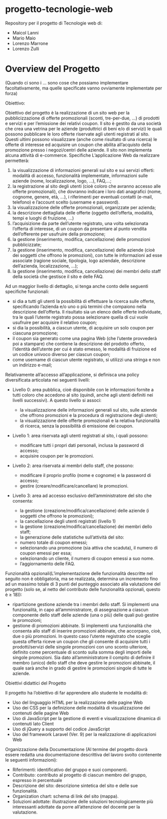 # progetto-tecnologie-web
Repository per il progetto di Tecnologie web di:
* Maicol Lanni
* Mario Maio
* Lorenzo Marrone
* Lorenzo Zulli

# Overview del Progetto
(Quando ci sono i ... sono cose che possiamo implementare facoltativamente, ma quelle specificate vanno ovviamente implementate per forza)

Obiettivo:

Obiettivo del progetto è la realizzazione di un sito web per la pubblicizzazione di offerte promozionali (sconti,
tre-per-due, ...) di prodotti e servizi e per l’emissione dei relativi coupon.
Il sito è gestito da una società che crea una vetrina per le aziende (produttrici di beni e/o di servizi) le quali
possono pubblicare le loro offerte riservate agli utenti registrati al sito. Questi ultimi possono visualizzare
(anche come risultato di una ricerca) le offerte di interesse ed acquisire un coupon che abilita all’acquisto della
promozione presso i negozi/centri delle aziende. Il sito non implementa alcuna attività di e-commerce.
Specifiche
L’applicazione Web da realizzare permetterà:
1. la visualizzazione di informazioni generali sul sito e sui servizi offerti: modalità di accesso, funzionalità
implementate, informazioni sulle aziende (nome, localizzazione, logo, ...), FAQ,...;
2. la registrazione al sito degli utenti (cioè coloro che avranno accesso alle offerte promozionali), che
dovranno indicare i loro dati anagrafici (nome, cognome, genere, età, ...), i riferimenti per eventuali
contatti (e-mail, telefono) e l’account scelto (username e password).
3. la visualizzazione delle offerte promozionali, organizzate per azienda;
4. la descrizione dettagliata delle offerte (oggetto dell’offerta, modalità, tempi e luoghi di fruizione, ...)
5. l’acquisizione da parte dell’utente registrato, una volta selezionata l’offerta di interesse, di un coupon
da presentare al punto vendita dell’offerente per usufruire della promozione;
6. la gestione (inserimento, modifica, cancellazione) delle promozioni pubblicizzate;
7. la gestione (inserimento, modifica, cancellazione) delle aziende (cioè dei soggetti che offrono le
promozioni), con tutte le informazioni ad esse associate (ragione sociale, tipologia, logo aziendale,
descrizione dell’azienda, localizzazione, ...);
8. la gestione (inserimento, modifica, cancellazione) dei membri dello staff della società che gestisce il
sito e delle FAQ.

Ad un maggior livello di dettaglio, si tenga anche conto delle seguenti specifiche funzionali:
- si dia a tutti gli utenti la possibilità di effettuare la ricerca sulle offerte, specificando l’azienda e/o uno o
più termini che compaiono nella descrizione dell’offerta. Il risultato sia un elenco delle offerte
individuate, tra le quali l’utente registrato possa selezionare quella di cui vuole usufruire per acquisire
il relativo coupon;
- si dia la possibilità, a ciascun utente, di acquisire un solo coupon per ciascuna promozione;
- il coupon sia generato come una pagina Web (che l’utente provvederà poi a stampare) che contiene la
descrizione del prodotto offerto, l’identità dell’utente per cui è stato emesso, le modalità di fruizione ed
un codice univoco diverso per ciascun coupon;
- come username di ciascun utente registrato, si utilizzi una stringa e non un indirizzo e-mail;

Relativamente all’accesso all’applicazione, si definisca una policy diversificata articolata nei seguenti livelli:
- Livello 0: area pubblica, cioè disponibile con le informazioni fornite a tutti coloro che accedono al sito
(quindi, anche agli utenti definiti nei livelli successivi). A questo livello si associ:
  - la visualizzazione delle informazioni generali sul sito, sulle aziende che offrono promozioni e la
procedura di registrazione degli utenti;
  - la visualizzazione delle offerte promozionali e la relativa funzionalità di ricerca, senza la possibilità di emissione dei coupon.

- Livello 1: area riservata agli utenti registrati al sito, i quali possono:
  - modificare tutti i propri dati personali, inclusa la password di accesso;
  - acquisire coupon per le promozioni.
- Livello 2: area riservata ai membri dello staff, che possono:
  - modificare il proprio profilo (nome e cognome) e la password di accesso;
  - gestire (creare/modificare/cancellare) le promozioni.
- Livello 3: area ad accesso esclusivo dell’amministratore del sito che consenta:
  - la gestione (creazione/modifica/cancellazione) delle aziende (i soggetti che offrono le promozioni);
  - la cancellazione degli utenti registrati (livello 1)
  - la gestione (creazione/modifica/cancellazione) dei membri dello staff;
  - la generazione delle statistiche sull’attività del sito:
  - numero totale di coupon emessi;
  - selezionando una promozione (sia attiva che scaduta), il numero di coupon emessi
per essa;
  - selezionando un cliente, il numero di coupon emessi a suo nome.
  - l’aggiornamento delle FAQ.

Funzionalità opzionali(L’implementazione delle funzionalità descritte nel seguito non è obbligatoria, ma se realizzata, determina un
incremento fino ad un massimo totale di 3 punti del punteggio associato alla valutazione del progetto (solo
se, al netto del contributo delle funzionalità opzionali, questo è ≥ 18)):
-  ripartizione gestione aziende tra i membri dello staff. Si implementi una funzionalità, in capo
all’amministratore, di assegnazione a ciascun componente dello staff delle aziende (una o più) delle
quali può gestire le promozioni;
- gestione di promozioni abbinate. Si implementi una funzionalità che consenta allo staff di inserire
promozioni abbinate, che accorpano, cioè, due o più promozioni. In questo caso l’utente registrato che
sceglie questa offerta riceve un coupon che gli consente di acquisire tutti i prodotti/servizi delle singole
promozioni con uno sconto ulteriore, definito come percentuale di sconto sulla somma degli importi
delle singole promozioni. Sia dato all’amministratore il compito di definire il membro (unico) dello staff
che deve gestire le promozioni abbinate, il quale sarà anche in grado di gestire le promozioni singole di
tutte le aziende.

Obiettivi didattici del Progetto

Il progetto ha l’obiettivo di far apprendere allo studente le modalità di:

- Uso del linguaggio HTML per la realizzazione delle pagine Web
- Uso dei CSS per la definizione delle modalità di visualizzazione dei contenuti delle pagine Web
- Uso di JavaScript per la gestione di eventi e visualizzazione dinamica di contenuti lato Client
- Uso di jQuery a supporto del codice JavaScript
- Uso del framework Laravel (Ver. 9) per la realizzazione di applicazioni Web

Organizzazione della Documentazione (Al termine del progetto dovrà essere redatta una documentazione descrittiva del lavoro svolto contenente le seguenti informazioni):
- Riferimenti: identificativo del gruppo e suoi componenti.
- Contributo: contributo al progetto di ciascun membro del gruppo, espresso in percentuale
- Descrizione del sito: descrizione sintetica del sito e delle sue funzionalità.
- Organization chart: schema di link del sito (mappa).
- Soluzioni adottate: illustrazione delle soluzioni tecnologicamente più interessanti adottate da porre all’attenzione del docente per la valutazione.